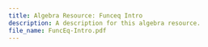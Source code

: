 ```yaml
---
title: Algebra Resource: Funceq Intro
description: A description for this algebra resource.
file_name: FuncEq-Intro.pdf
---
```

